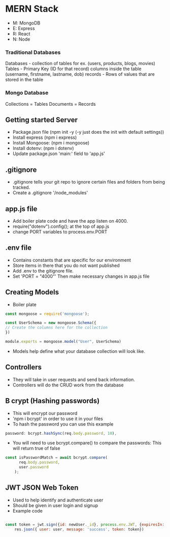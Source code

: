 # MERN Stack

- M: MongoDB
- E: Express
- R: React
- N: Node

### Traditional Databases
Databases - collection of tables for ex. (users, products, blogs, movies)
Tables - Primary Key (ID for that record) columns inside the table (username, firstname, lastname, dob)
records - Rows of values that are stored in the table

### Mongo Database

Collections = Tables
Documents = Records

## Getting started Server

- Package.json file (npm init -y (-y just does the init with default settings))
- Install express (npm i express)
- Install Mongoose: (npm i mongoose)
- Install dotenv: (npm i dotenv)
- Update package.json 'main:' field to 'app.js'

## .gitignore
- .gitignore tells your git repo to ignore certain files and folders from being tracked. 
- Create a .gitignore
'/node_modules'

## app.js file

- Add boiler plate code and have the app listen on 4000. 
- require("dotenv").config(); at the top of app.js
- change PORT variables to process.env.PORT

## .env file

- Contains constants that are specific for our environment
- Store items in there that you do not want published 
- Add .env to the gitignore file. 
- Set 'PORT = "4000"' Then make necessary changes in app.js file

## Creating Models
- Boiler plate

```js
const mongoose = require('mongoose');

const UserSchema = new mongoose.Schema({
// Create the columns here for the collection
})

module.exports = mongoose.model("User", UserSchema)
```
- Models help define what your database collection will look like. 

## Controllers

- They will take in user requests and send back information. 
- Controllers will do the CRUD work from the database

## B crypt (Hashing passwords)

- This will encrypt our password
- 'npm i bcrypt' in order to use it in your files
- To hash the password you can use this example

```js
password: bcrypt.hashSync(req.body.password, 10),
```

- You will need to use bcrypt.compare() to compare the passwords: This will return true of false

```js
const isPasswordMatch = await bcrypt.compare(
      req.body.password, 
      user.password
    );
```

## JWT JSON Web Token
- Used to help identify and authenticate user
- Should be given in user login and signup
- Example code
```js

const token = jwt.sign({id: newUser._id}, process.env.JWT, {expiresIn: 60 * 60 * 24})
    res.json({ user: user, message: 'success', token: token})

```

